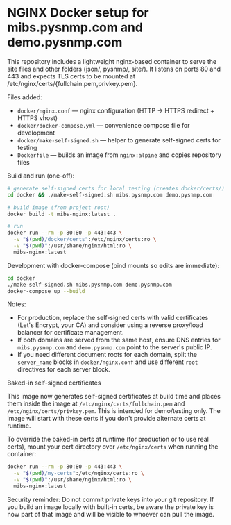 
# NGINX Docker setup for mibs.pysnmp.com and demo.pysnmp.com

This repository includes a lightweight nginx-based container to serve the site files
and other folders (json/, pysnmp/, site/). It listens on ports 80 and 443 and expects
TLS certs to be mounted at /etc/nginx/certs/{fullchain.pem,privkey.pem}.

Files added:

- `docker/nginx.conf` — nginx configuration (HTTP -> HTTPS redirect + HTTPS vhost)
- `docker/docker-compose.yml` — convenience compose file for development
- `docker/make-self-signed.sh` — helper to generate self-signed certs for testing
- `Dockerfile` — builds an image from `nginx:alpine` and copies repository files

Build and run (one-off):

```bash
# generate self-signed certs for local testing (creates docker/certs/)
cd docker && ./make-self-signed.sh mibs.pysnmp.com demo.pysnmp.com

# build image (from project root)
docker build -t mibs-nginx:latest .

# run
docker run --rm -p 80:80 -p 443:443 \
  -v "$(pwd)/docker/certs":/etc/nginx/certs:ro \
  -v "$(pwd)":/usr/share/nginx/html:ro \
  mibs-nginx:latest
```

Development with docker-compose (bind mounts so edits are immediate):

```bash
cd docker
./make-self-signed.sh mibs.pysnmp.com demo.pysnmp.com
docker-compose up --build
```

Notes:

- For production, replace the self-signed certs with valid certificates (Let's Encrypt,
  your CA) and consider using a reverse proxy/load balancer for certificate management.
- If both domains are served from the same host, ensure DNS entries for `mibs.pysnmp.com`
  and `demo.pysnmp.com` point to the server's public IP.
- If you need different document roots for each domain, split the `server_name` blocks in
  `docker/nginx.conf` and use different `root` directives for each server block.

Baked-in self-signed certificates


This image now generates self-signed certificates at build time and places them
inside the image at `/etc/nginx/certs/fullchain.pem` and `/etc/nginx/certs/privkey.pem`.
This is intended for demo/testing only. The image will start with these certs if you
don't provide alternate certs at runtime.

To override the baked-in certs at runtime (for production or to use real certs), mount
your cert directory over `/etc/nginx/certs` when running the container:

```bash
docker run --rm -p 80:80 -p 443:443 \
  -v "$(pwd)/my-certs":/etc/nginx/certs:ro \
  -v "$(pwd)":/usr/share/nginx/html:ro \
  mibs-nginx:latest
```

Security reminder: Do not commit private keys into your git repository. If you build
an image locally with built-in certs, be aware the private key is now part of that image
and will be visible to whoever can pull the image.

